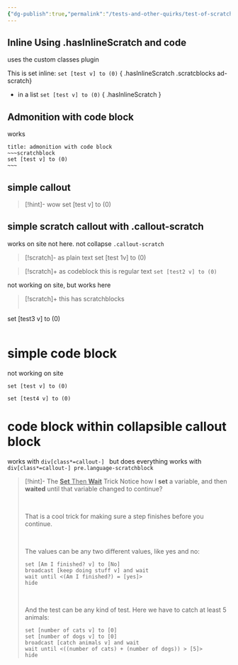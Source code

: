 ```yaml
---
{"dg-publish":true,"permalink":"/tests-and-other-quirks/test-of-scratchblocks/"}
---
```



## Inline Using .hasInlineScratch and code

uses the custom classes plugin

This is set inline: `set [test v] to (0)`
{ .hasInlineScratch .scratcblocks ad-scratch}

- in a list `set [test v] to (0)` { .hasInlineScratch }

## Admonition with code block
works
$$
$$
$$
$$
```ad-scratch
title: admonition with code block
~~~scratchblock
set [test v] to (0)
~~~
``` 



## simple callout


> [!hint]- wow
> set [test v] to (0)

## simple scratch callout with .callout-scratch
works on site not here. not collapse
 `.callout-scratch`

> [!scratch]- as plain text
>set [test 1v] to (0)



> [!scratch]+ as codeblock
> this is regular text
>`set [test2 v] to (0)`


not working on site, but works here

> [!scratch]+ this has scratchblocks
>```scratchblock
set [test3 v] to (0)
>```



# simple code block
not working on site

```scratchblock
set [test v] to (0)
```

```scratchblocks
set [test4 v] to (0)
```

# code block within collapsible callout block
works with `div[class*=callout-] ` but does everything
works with `div[class*=callout-] pre.language-scratchblock`

> [!hint]- The <u><B>Set</b> Then <b>Wait</b></u> Trick
> Notice how I **set** a variable, and then **waited** until that variable changed to continue?
> 
> &nbsp;
> 
> That is a cool trick for making sure a step finishes before you continue.
> 
> &nbsp;
> 
> The values can be any two different values, like yes and no:
> 
> ```scratchblock
> set [Am I finished? v] to [No]
> broadcast [keep doing stuff v] and wait
> wait until <(Am I finished?) = [yes]>
> hide
> ```
> 
> &nbsp;
> 
> And the test can be any kind of test. Here we have to catch at least 5 animals:
> ~~~scratchblock
> set [number of cats v] to [0]
> set [number of dogs v] to [0]
> broadcast [catch animals v] and wait
> wait until <((number of cats) + (number of dogs)) > [5]>
> hide
> ~~~



